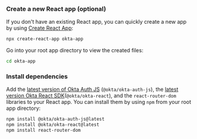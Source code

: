 ### Create a new React app (optional)

If you don't have an existing React app, you can quickly create a new app by using [Create React App](https://create-react-app.dev/):

```bash
npx create-react-app okta-app
```

Go into your root app directory to view the created files:

```bash
cd okta-app
```

### Install dependencies

Add the [latest version of Okta Auth JS](https://github.com/okta/okta-auth-js/releases) (`@okta/okta-auth-js`), the [latest version Okta React SDK](https://github.com/okta/okta-React/releases)(`@okta/okta-react`), and the `react-router-dom` libraries to your React app. You can install them by using `npm` from your root app directory:

```bash
npm install @okta/okta-auth-js@latest
npm install @okta/okta-react@latest
npm install react-router-dom
```
